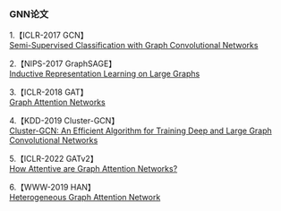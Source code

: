 ### GNN论文
1.【ICLR-2017 GCN】<br>
[Semi-Supervised Classification with Graph Convolutional Networks](https://arxiv.org/abs/1609.02907)

2.【NIPS-2017 GraphSAGE】<br>
[Inductive Representation Learning on Large Graphs](https://arxiv.org/abs/1706.02216)

3.【ICLR-2018 GAT】<br>
[Graph Attention Networks](https://arxiv.org/abs/1710.10903)

4.【KDD-2019 Cluster-GCN】<br>
[Cluster-GCN: An Efficient Algorithm for Training Deep and Large Graph Convolutional Networks](https://arxiv.org/abs/1905.07953)

5.【ICLR-2022 GATv2】<br>
[How Attentive are Graph Attention Networks?](https://arxiv.org/abs/2105.14491)

6.【WWW-2019 HAN】<br>
[Heterogeneous Graph Attention Network](https://arxiv.org/abs/2105.14491)
